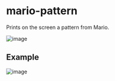 # mario-pattern
Prints on the screen a pattern from Mario.

![image](https://github.com/Aeziren/mario-pattern/assets/123553708/89c34490-9461-48bb-bdb6-fcf8d70348f3)

## Example

![image](https://github.com/Aeziren/mario-pattern/assets/123553708/e063da26-b50a-4954-8204-b27ebaf939d4)


